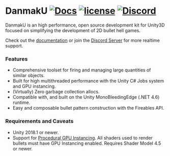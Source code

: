 # DanmakU [![Docs](https://img.shields.io/badge/docs-passing-brightgreen.svg)](https://jamessliu.com/DanmakU) [![license](https://img.shields.io/github/license/james7132/DanmakU.svg)](./LICENSE) [![Discord](https://discordapp.com/api/guilds/346069036557271052/widget.png)](https://discordapp.com/invite/e9G43m2)
DanmakU is an high performance, open source development kit for Unity3D focused on simplifying the  development of 2D bullet hell games.

Check out the [documentation](https://jamessliu.com/DanmakU) or join the [Discord Server](https://discordapp.com/invite/e9G43m2) for more realtime support.

### Features

 * Comprehensive toolset for firing and managing large quantities of similar 
   objects.
 * Built for high multithreaded performance with the Unity C# Jobs system and 
   GPU instancing.
 * (Virtually) Zero garbage collection allocs.
 * Compatible with, and built on the Unity MonoBleedingEdge (.NET 4.6) runtime.
 * Easy and composable bullet pattern construction with the Fireables API.

### Requirements and Caveats

 * Unity 2018.1 or newer.
 * Support for [Procedural GPU Instancing](https://docs.unity3d.com/Manual/GPUInstancing.html). All shaders used to render bullets must have GPU Instancing enabled. Requires Shader Model 4.5 or newer.
